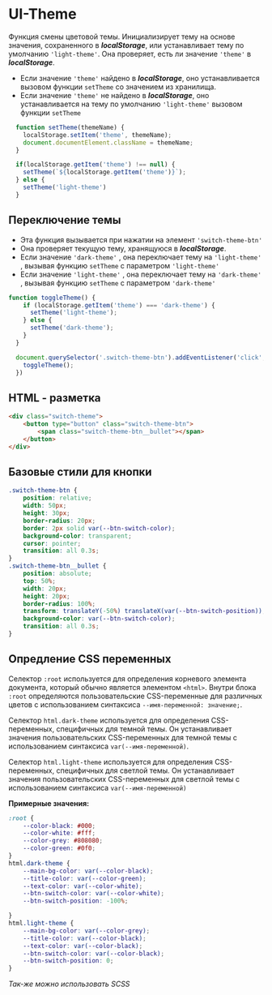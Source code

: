 # UI-Theme
Функция смены цветовой темы. Инициализирует тему на основе значения, сохраненного в ***localStorage***, или устанавливает тему по умолчанию `'light-theme'`. Она проверяет, есть ли значение `'theme'` в ***localStorage***.
 * Если значение `'theme'` найдено в ***localStorage***, оно устанавливается вызовом функции `setTheme` со значением из хранилища.
 * Если значение `'theme'` не найдено в ***localStorage***, оно устанавливается на тему по умолчанию `'light-theme'` вызовом функции `setTheme`

```js
  function setTheme(themeName) {
    localStorage.setItem('theme', themeName);
    document.documentElement.className = themeName;
  }

  if(localStorage.getItem('theme') !== null) {
    setTheme(`${localStorage.getItem('theme')}`);
  } else {
    setTheme('light-theme')
  }
```
## Переключение темы
   
   * Эта функция вызывается при нажатии на элемент `'switch-theme-btn'`
   * Она проверяет текущую тему, хранящуюся в ***localStorage***.
   * Если значение `'dark-theme'` , она переключает тему&nbsp;на&nbsp;`'light-theme'` , вызывая функцию `setTheme` с параметром `'light-theme'`
   * Если значение `'light-theme'` , она переключает тему на `'dark-theme'` , вызывая функцию `setTheme` с параметром `'dark-theme'`

```js
function toggleTheme() {
    if (localStorage.getItem('theme') === 'dark-theme') {
      setTheme('light-theme');
    } else {
      setTheme('dark-theme');
    }
  }

  document.querySelector('.switch-theme-btn').addEventListener('click', (e) => {
    toggleTheme();
  })
```

## HTML - разметка 

```html
<div class="switch-theme">
    <button type="button" class="switch-theme-btn">
        <span class="switch-theme-btn__bullet"></span>
    </button>
</div>
```

## Базовые стили для кнопки

```css
.switch-theme-btn {
    position: relative;
    width: 50px;
    height: 30px;
    border-radius: 20px;
    border: 2px solid var(--btn-switch-color);
    background-color: transparent;
    cursor: pointer;
    transition: all 0.3s;
}
.switch-theme-btn__bullet {
    position: absolute;
    top: 50%;
    width: 20px;
    height: 20px;
    border-radius: 100%;
    transform: translateY(-50%) translateX(var(--btn-switch-position));
    background-color: var(--btn-switch-color);
    transition: all 0.3s;
}
```

## Опредление CSS переменных
 
  Селектор `:root` используется для определения корневого элемента документа, который обычно является элементом `<html>`. Внутри блока `:root` определяются пользовательские CSS-переменные для различных цветов с использованием синтаксиса `--имя-переменной: значение;`.
 
  Селектор `html.dark-theme` используется для определения CSS-переменных, специфичных для темной темы. Он устанавливает значения пользовательских CSS-переменных для темной темы с использованием синтаксиса `var(--имя-переменной)`.

 Селектор `html.light-theme` используется для определения CSS-переменных, специфичных для светлой темы. Он устанавливает значения пользовательских CSS-переменных для светлой темы с использованием синтаксиса `var(--имя-переменной)`

**Примерные значения:**

```css
:root {
    --color-black: #000;
    --color-white: #fff;
    --color-grey: #808080;
    --color-green: #0f0;
}
html.dark-theme {
    --main-bg-color: var(--color-black);
    --title-color: var(--color-green);
    --text-color: var(--color-white);
    --btn-switch-color: var(--color-white);
    --btn-switch-position: -100%;

}
html.light-theme {
    --main-bg-color: var(--color-grey);
    --title-color: var(--color-black);
    --text-color: var(--color-black);
    --btn-switch-color: var(--color-black);
    --btn-switch-position: 0;
}
```
*Так-же можно использовать SCSS*
